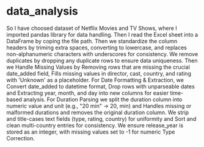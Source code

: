 # data_analysis
So I have choosed dataset of Netflix Movies and TV Shows, where I imported pandas library for data handling.
Then I read the Excel sheet into a DataFrame by coping the file path.
Then we standardize the column headers by triming extra spaces, converting to lowercase, and replaces non-alphanumeric characters with underscores for consistency.
We remove duplicates by dropping any duplicate rows to ensure data uniqueness.
Then we Handle Missing Values by Removing rows that are missing the crucial date_added field, Fills missing values in director, cast, country, and rating with 'Unknown' as a placeholder.
For Date Formatting & Extraction, we Convert date_added to datetime format, Drop rows with unparseable dates and Extracting year, month, and day into new columns for easier time-based analysis.
For Duration Parsing we split the duration column into numeric value and unit (e.g., "20 min" → 20, min) and Handles missing or malformed durations and removes the original duration column.
We strip and title-cases text fields (type, rating, country) for uniformity and Sort and clean multi-country entries for consistency.
We ensure release_year is stored as an integer, with missing values set to -1 for numeric Type Correction.
